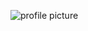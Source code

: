![profile picture](https://encrypted-tbn0.gstatic.com/images?q=tbn%3AANd9GcTlugoWj2ZnOgyyVqJhbSgHZ1uKvIhvz3gJLLHmPDY5S-9Ou_M_&usqp=CAU)
